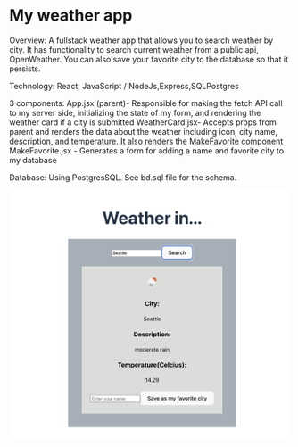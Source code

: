# My weather app

Overview: A fullstack weather app that allows you to search weather by city. It has functionality to search current weather from a public api, OpenWeather. You can also save your favorite city to the database so that it persists.

Technology: React, JavaScript / NodeJs,Express,SQLPostgres

3 components: App.jsx (parent)- Responsible for making the fetch API call to my server side, initializing the state of my form, and rendering the weather card if a city is submitted
WeatherCard.jsx- Accepts props from parent and renders the data about the weather including icon, city name, description, and temperature. It also renders the MakeFavorite component
MakeFavorite.jsx - Generates a form for adding a name and favorite city to my database

Database: Using PostgresSQL. See bd.sql file for the schema.

![screenshot](<Screenshot 2023-10-16 at 10.54.57 AM.png>)
